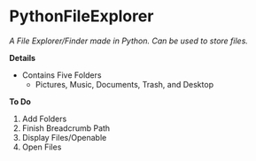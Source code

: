 # PythonFileExplorer
_A File Explorer/Finder made in Python. Can be used to store files._

**Details**
- Contains Five Folders
  - Pictures, Music, Documents, Trash, and Desktop

**To Do**
1. Add Folders
2. Finish Breadcrumb Path
3. Display Files/Openable
4. Open Files
